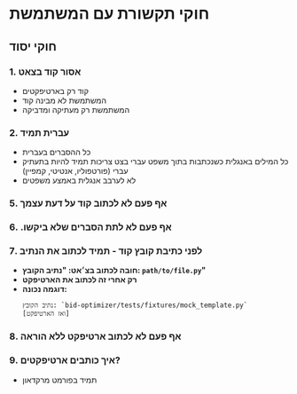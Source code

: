 # חוקי תקשורת עם המשתמשת

## חוקי יסוד

### 1. אסור קוד בצאט
- קוד רק בארטיפקטים
- המשתמשת לא מבינה קוד
- המשתמשת רק מעתיקה ומדביקה

### 2. עברית תמיד
- כל ההסברים בעברית
- כל המילים באנגלית כשנכתבות בתוך משפט עברי בצט צריכות תמיד להיות בתעתיק עברי (פורטפוליו, אנטיטי, קמפיין)
- לא לערבב אנגלית באמצע משפטים

### 5. אף פעם לא לכתוב קוד על דעת עצמך


### 6. .אף פעם לא לתת הסברים שלא ביקשו


### 7. לפני כתיבת קובץ קוד - תמיד לכתוב את הנתיב
- **חובה לכתוב בצ׳אט: "נתיב הקובץ: `path/to/file.py`"**
- **רק אחרי זה לכתוב את הארטיפקט**
- **דוגמה נכונה:**
  ```
  נתיב הקובץ: `bid-optimizer/tests/fixtures/mock_template.py`
  [ואז הארטיפקט]
  ```

### 8. אף פעם לא לכתוב ארטיפקט ללא הוראה


### 9. איך כותבים ארטיפקטים?
- תמיד בפורמט מרקדאון
